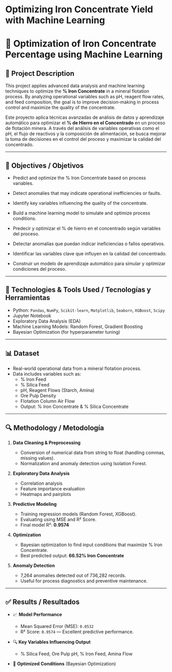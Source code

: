 # Optimizing Iron Concentrate Yield with Machine Learning

# 🔧 Optimization of Iron Concentrate Percentage using Machine Learning

## 📌 Project Description

This project applies advanced data analysis and machine learning techniques to optimize the **% Iron Concentrate** in a mineral flotation process. By analyzing operational variables such as pH, reagent flow rates, and feed composition, the goal is to improve decision-making in process control and maximize the quality of the concentrate.

Este proyecto aplica técnicas avanzadas de análisis de datos y aprendizaje automático para optimizar el **% de Hierro en el Concentrado** en un proceso de flotación minera. A través del análisis de variables operativas como el pH, el flujo de reactivos y la composición de alimentación, se busca mejorar la toma de decisiones en el control del proceso y maximizar la calidad del concentrado.

---

## 🎯 Objectives / Objetivos

- Predict and optimize the % Iron Concentrate based on process variables.  
- Detect anomalies that may indicate operational inefficiencies or faults.  
- Identify key variables influencing the quality of the concentrate.  
- Build a machine learning model to simulate and optimize process conditions.

- Predecir y optimizar el % de hierro en el concentrado según variables del proceso.  
- Detectar anomalías que puedan indicar ineficiencias o fallos operativos.  
- Identificar las variables clave que influyen en la calidad del concentrado.  
- Construir un modelo de aprendizaje automático para simular y optimizar condiciones del proceso.

---

## 🧰 Technologies & Tools Used / Tecnologías y Herramientas

- Python: `Pandas`, `NumPy`, `Scikit-learn`, `Matplotlib`, `Seaborn`, `XGBoost`, `Scipy`
- Jupyter Notebook
- Exploratory Data Analysis (EDA)
- Machine Learning Models: Random Forest, Gradient Boosting
- Bayesian Optimization (for hyperparameter tuning)

---

## 📊 Dataset

- Real-world operational data from a mineral flotation process.  
- Data includes variables such as:
  - % Iron Feed
  - % Silica Feed
  - pH, Reagent Flows (Starch, Amina)
  - Ore Pulp Density
  - Flotation Column Air Flow
  - Output: % Iron Concentrate & % Silica Concentrate

---

## 🔍 Methodology / Metodología

1. **Data Cleaning & Preprocessing**  
   - Conversion of numerical data from string to float (handling commas, missing values).
   - Normalization and anomaly detection using Isolation Forest.

2. **Exploratory Data Analysis**  
   - Correlation analysis
   - Feature importance evaluation
   - Heatmaps and pairplots

3. **Predictive Modeling**  
   - Training regression models (Random Forest, XGBoost).
   - Evaluating using MSE and R² Score.
   - Final model R²: **0.9574**

4. **Optimization**  
   - Bayesian optimization to find input conditions that maximize % Iron Concentrate.
   - Best predicted output: **66.52% Iron Concentrate**

5. **Anomaly Detection**  
   - 7,264 anomalies detected out of 736,282 records.
   - Useful for process diagnostics and preventive maintenance.

---

## ✅ Results / Resultados

- 📈 **Model Performance**  
  - Mean Squared Error (MSE): `0.0532`  
  - R² Score: `0.9574` — Excellent predictive performance.

- 🔍 **Key Variables Influencing Output**  
  - % Silica Feed, Ore Pulp pH, % Iron Feed, Amina Flow

- 🔧 **Optimized Conditions** (Bayesian Optimization)  



